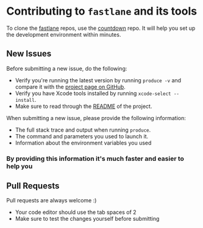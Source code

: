 # Contributing to `fastlane` and its tools

To clone the [fastlane](https://fastlane.tools) repos, use the [countdown](https://github.com/fastlane/countdown) repo. It will help you set up the development environment within minutes.

## New Issues

Before submitting a new issue, do the following:

- Verify you're running the latest version by running `produce -v` and compare it with the [project page on GitHub](https://github.com/fastlane/produce).
- Verify you have Xcode tools installed by running `xcode-select --install`.
- Make sure to read through the [README](https://github.com/fastlane/produce) of the project.


When submitting a new issue, please provide the following information:

- The full stack trace and output when running `produce`.
- The command and parameters you used to launch it.
- Information about the environment variables you used

### By providing this information it's much faster and easier to help you


## Pull Requests

Pull requests are always welcome :) 

- Your code editor should use the tab spaces of 2
- Make sure to test the changes yourself before submitting
